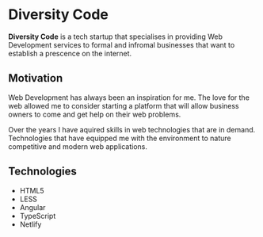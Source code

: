 # Diversity Code

**Diversity Code** is a tech startup that specialises in providing Web Development services to formal and infromal businesses that want to establish a prescence on the internet.

## Motivation

Web Development has always been an inspiration for me. The love for the web allowed me to consider starting a platform that will allow business owners to come and get help on their web problems.

Over the years I have aquired skills in web technologies that are in demand. Technologies that have equipped me with the environment to nature competitive and modern web applications.

## Technologies

- HTML5
- LESS
- Angular
- TypeScript
- Netlify
